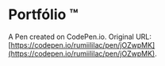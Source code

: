 # Portfólio ™

A Pen created on CodePen.io. Original URL: [https://codepen.io/rumiililac/pen/jOZwpMK](https://codepen.io/rumiililac/pen/jOZwpMK).

